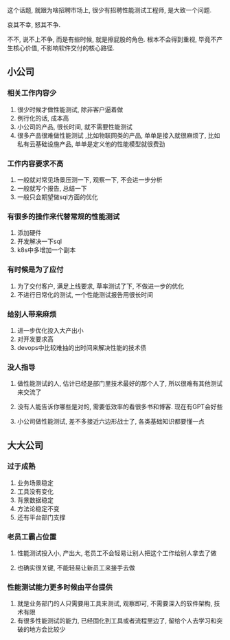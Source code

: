 这个话题, 就跟为啥招聘市场上, 很少有招聘性能测试工程师, 是大致一个问题.

哀其不幸, 怒其不争. 

不不, 说不上不争, 而是有些时候, 就是擦屁股的角色. 根本不会得到重视, 毕竟不产生核心价值, 不影响软件交付的核心路径.

## 小公司

### 相关工作内容少

1. 很少时候才做性能测试, 除非客户逼着做
2. 例行化的话, 成本高
3. 小公司的产品, 很长时间, 就不需要性能测试
4. 很多产品很难做性能测试 ,比如物联网类的产品, 单单是接入就很麻烦了, 比如私有云基础设施产品, 单单是定义他的性能模型就很费劲

### 工作内容要求不高

1. 一般就对常见场景压测一下, 观察一下, 不会进一步分析
2. 一般就写个报告, 总结一下
3. 一般只会期望做sql方面的优化

### 有很多的操作来代替常规的性能测试

1. 添加硬件
2. 开发解决一下sql
3. k8s中多增加一个副本

### 有时候是为了应付

1. 为了交付客户, 满足上线要求, 草率测试了下, 不做进一步的优化
2. 不进行日常化的测试, 一个性能测试报告用很长时间

### 给别人带来麻烦

1. 进一步优化投入大产出小
2. 对开发要求高
3. devops中比较难抽的出时间来解决性能的技术债

### 没人指导

1. 做性能测试的人, 估计已经是部门里技术最好的那个人了, 所以很难有其他测试来交流了

2. 没有人能告诉你哪些是对的, 需要低效率的看很多书和博客. 现在有GPT会好些

3. 小公司做性能测试, 差不多接近六边形战士了, 各类基础知识都要懂一点

   

## 大大公司

### 过于成熟

1. 业务场景稳定
2. 工具没有变化
3. 背景数据稳定
4. 方法论稳定不变
5. 还有平台部门支撑

### 老员工霸占位置

1. 性能测试投入小, 产出大, 老员工不会轻易让别人把这个工作给别人拿去了做

2. 也确实很关键, 不能轻易让新员工来接手去做

### 性能测试能力更多时候由平台提供

1. 就是业务部门的人只需要用工具来测试, 观察即可, 不需要深入的软件架构, 技术有限
2. 有很多性能测试的能力, 已经固化到工具或者流程里边了, 留给个人去学习和突破的地方会比较少